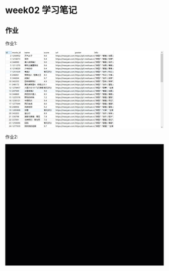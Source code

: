 # week02 学习笔记


## 作业

作业1:

![week02_mysql_results](images/week02_mysql_results.jpg)

作业2:

![week02_shimologin_selenium](images/week02_shimologin_selenium.gif)